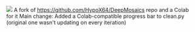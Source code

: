 [![](https://img.shields.io/static/v1?message=Open%20in%20Colab&logo=googlecolab&labelColor=5c5c5c&color=0f80c1&label=%20&style=for-the-badge)](https://colab.research.google.com/github/aqunyawa/DeepMosaics/blob/master/DeepMosaicsNewColab.ipynb)
A fork of https://github.com/HypoX64/DeepMosaics repo and a Colab for it
Main change: Added a Colab-compatible progress bar to clean.py (original one wasn't updating on every iteration)
